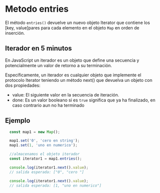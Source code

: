 # Metodo entries

El método `entries()` devuelve un nuevo objeto Iterator que contiene los [key, value]pares para cada elemento en el objeto `Map` en orden de inserción.

## Iterador en 5 minutos

En JavaScript un iterador es un objeto que define una secuencia y potencialmente un valor de retorno a su terminación.

Específicamente, un iterador es cualquier objeto que implemente el protocolo Iterator teniendo un método next() que devuelva un objeto con dos propiedades:

 - value: El siguiente valor en la secuencia de iteración.
 - done: Es un valor booleano si es `true` significa que ya ha finalizado, en caso contrario aun no ha terminado

## Ejemplo

```js
  const map1 = new Map();

  map1.set('0', 'cero en string');
  map1.set(1, 'uno en numerico');

  //almacenamos el objeto iterador 
  const iterator1 = map1.entries();

  console.log(iterator1.next().value);
  // salida esperada: ["0", "cero "]

  console.log(iterator1.next().value);
  // salida esperada: [1, "uno en numerico"]
```